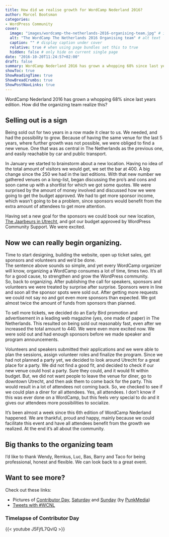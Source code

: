 ```yaml
---
title: How did we realise growth for WordCamp Nederland 2016?
author: Marcel Bootsman
categories:
- WordPress Community
cover: 
  image: "images/wordcamp-the-netherlands-2016-organising-team.jpg" # image path/url
  alt: "The WordCamp The Netherlands 2016 Organising team" # alt text
  caption: "" # display caption under cover
  relative: true # when using page bundles set this to true
  hidden: false # only hide on current single page
date: "2016-10-20T11:24:57+02:00"
draft: false
summary: WordCamp Nederland 2016 has grown a whopping 68% since last years edition. How did the organizing team, lead by Marcel Bootsman, realize this?
showToc: true
ShowReadingTime: true
ShowBreadCrumbs: true
ShowPostNavLinks: true
---
```

WordCamp Nederland 2016 has grown a whopping 68% since last years edition. How did the organizing team realize this?

Selling out is a sign
---------------------

Being sold out for two years in a row made it clear to us. We needed, and had the possibility to grow. Because of having the same venue for the last 5 years, where further growth was not possible, we were obliged to find a new venue. One that was as central in The Netherlands as the previous one, and easily reachable by car and public transport.

In January we started to brainstorm about a new location. Having no idea of the total amount of visitors we would get, we set the bar at 400. A big change since the 250 we had in the last editions. With that new number we gathered venues on a long-list, began discussing the pro’s and cons and soon came up with a shortlist for which we got some quotes. We were surprised by the amount of money involved and discussed how we were going to get the budget approved. We had to get more sponsor income, which wasn’t going to be a problem, since sponsors would benefit from the extra amount of attendees to get more attention.

Having set a new goal for the sponsors we could book our new location, [The Jaarbeurs in Utrecht](https://2016.netherlands.wordcamp.org/locaties/hoofdlocatie/), and got our budget approved by WordPress Community Support. We were excited.

Now we can really begin organizing.
-----------------------------------

Time to start designing, building the website, open up ticket sales, get sponsors and volunteers and we’d be done.  
The sentence above sounds so simple, and yet every WordCamp organizer will know, organizing a WordCamp consumes a lot of time, times two. It’s all for a good cause, to strengthen and grow the WordPress community.  
So, back to organizing. After publishing the call for speakers, sponsors and volunteers we were treated by surprise after surprise. Sponsors were in line and soon all the sponsor spots were sold out. After getting more requests we could not say no and got even more sponsors than expected. We got almost twice the amount of funds from sponsors than planned.

To sell more tickets, we decided do an Early Bird promotion and advertisement in a leading web magazine (yes, one made of paper) in The Netherlands. This resulted on being sold out reasonably fast, even after we increased the total amount to 440. We were even more excited now. We were sold out and had enough sponsors before we made speaker and program announcements.

Volunteers and speakers submitted their applications and we were able to plan the sessions, assign volunteer roles and finalize the program. Since we had not planned a party yet, we decided to look around Utrecht for a great place for a party. We did not find a good fit, and decided to check if our new venue could host a party. Sure they could, and it would fit within budget. But, we did not want people to leave the venue for diner, go to downtown Utrecht, and then ask them to come back for the party. This would result in a lot of attendees not coming back. So, we checked to see if we could plan a diner for all attendees. Yes, all attendees. I don’t know if this was ever done on a WordCamp, but this feels very special to do and it gives our attendees more possibilities to socialize.

It’s been almost a week since this 6th edition of WordCamp Nederland happened. We are thankful, proud and happy, mainly because we could facilitate this event and have all attendees benefit from the growth we realized. At the end it’s all about the community.

Big thanks to the organizing team
---------------------------------

I’d like to thank Wendy, Remkus, Luc, Bas, Barry and Taco for being professional, honest and flexible. We can look back to a great event.

Want to see more?
-----------------

Check out these links:

- Pictures of [Contributor Day](https://www.flickr.com/photos/eventbranche/albums/72157675185955015), [Saturday](https://www.flickr.com/photos/eventbranche/albums/72157673886500192) and [Sunday](https://www.flickr.com/photos/eventbranche/albums/72157675199148996) (by [PunkMedia](http://www.punkmedia.nl/))
- [Tweets with #WCNL](https://twitter.com/hashtag/WCNL)

### Timelapse of Contributor Day

{{< youtube J5FjfL7QvlQ >}}